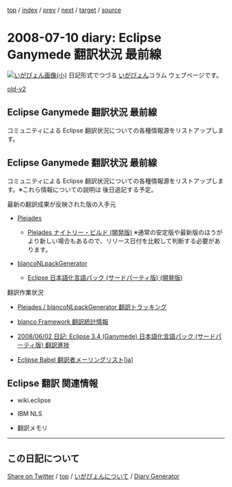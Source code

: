 [top](../index.html) 
 / [index](index.html) 
 / [prev](ig080701.html) 
 / [next](ig080719.html) 
 / [target](https://igapyon.github.io/diary/2008/ig080710.html) 
 / [source](https://github.com/igapyon/diary/blob/gh-pages/2008/ig080710.src.md) 

2008-07-10 diary: Eclipse Ganymede 翻訳状況 最前線
=====================================================================================================
[![いがぴょん画像(小)](https://igapyon.github.io/diary/images/iga200306s.jpg "いがぴょん")](https://igapyon.github.io/diary/memo/memoigapyon.html) 日記形式でつづる [いがぴょん](https://igapyon.github.io/diary/memo/memoigapyon.html)コラム ウェブページです。

[old-v2](ig080710-orig.html)

## Eclipse Ganymede 翻訳状況 最前線

コミュニティによる Eclipse 翻訳状況についての各種情報源をリストアップします。


## Eclipse Ganymede 翻訳状況 最前線

コミュニティによる Eclipse 翻訳状況についての各種情報源をリストアップします。※これら情報についての説明は 後日追記する予定。

最新の翻訳成果が反映された版の入手元

* [Pleiades](http://mergedoc.sourceforge.jp/pleiades.html)
  
  * [Pleiades ナイトリー・ビルド (開発版)](http://mergedoc.sourceforge.jp/nightly-build/)
    ※通常の安定版や最新版のほうが より新しい場合もあるので、リリース日付を比較して判断する必要があります。
  

  
* [blancoNLpackGenerator](http://www.igapyon.jp/blanco/blanconlpackgenerator.html)
  
  * [Eclipse 日本語化言語パック (サードパーティ版) (開発版)](https://ja.osdn.net/projects/blancofw/wiki/nlpack.eclipse)
  

翻訳作業状況

* [Pleiades / blancoNLpackGenerator 翻訳トラッキング](http://sourceforge.jp/tracker/?atid=2661&group_id=685&func=browse)
  
* [blanco Framework 翻訳統計情報](https://ja.osdn.net/projects/blancofw/wiki/nlpack.eclipse.ganymede.trans)
  
* [2008/06/02 日記: Eclipse 3.4 (Ganymede) 日本語化言語パック (サードパーティ版) 翻訳進捗](ig080602.html)
  
* [Eclipse Babel 翻訳者メーリングリスト[ja]](https://dev.eclipse.org/mailman/listinfo/babel-translators)

## Eclipse 翻訳 関連情報

* wiki.eclipse
  
* IBM NLS
  
* 翻訳メモリ


----------------------------------------------------------------------------------------------------

## この日記について

[Share on Twitter](https://twitter.com/intent/tweet?hashtags=igapyon%2Cdiary%2C%E3%81%84%E3%81%8C%E3%81%B4%E3%82%87%E3%82%93&text=Eclipse+Ganymede+%E7%BF%BB%E8%A8%B3%E7%8A%B6%E6%B3%81+%E6%9C%80%E5%89%8D%E7%B7%9A&url=https%3A%2F%2Figapyon.github.io%2Fdiary%2F2008%2Fig080710.html) / [top](../index.html) / [いがぴょんについて](https://igapyon.github.io/diary/memo/memoigapyon.html) / [Diary Generator](https://github.com/igapyon/igapyonv3)
